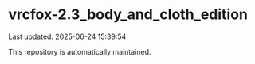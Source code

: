 # vrcfox-2.3_body_and_cloth_edition

Last updated: 2025-06-24 15:39:54

This repository is automatically maintained.
